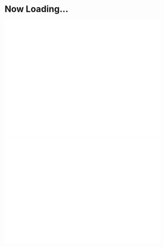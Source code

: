 # Now Loading...

![](./metrics.plugin.skyline.city.svg)
![](./metrics.plugin.languages.details.svg)
![](./metrics.plugin.achievements.compact.svg)
